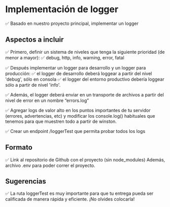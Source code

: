 # Implementación de logger


✅ Basado en nuestro proyecto principal, implementar un logger

## Aspectos a incluir

✅ Primero, definir un sistema de niveles que tenga la siguiente prioridad (de menor a mayor):
  ✅ debug, http, info, warning, error, fatal

✅ Después implementar un logger para desarrollo y un logger para producción:
  ✅ el logger de desarrollo deberá loggear a partir del nivel 'debug', sólo en consola
  ✅ el logger del entorno productivo debería loggear sólo a partir de nivel 'info'.
  
✅ Además, el logger deberá enviar en un transporte de archivos a partir del nivel de error en un nombre “errors.log”

✅ Agregar logs de valor alto en los puntos importantes de tu servidor (errores, advertencias, etc) y modificar los console.log() habituales que tenemos para que muestren todo a partir de winston.

✅ Crear un endpoint /loggerTest que permita probar todos los logs

## Formato

✅ Link al repositorio de Github con el proyecto (sin node_modules)
Además, archivo .env para poder correr el proyecto.

## Sugerencias

✅ La ruta loggerTest es muy importante para que tu entrega pueda ser calificada de manera rápida y eficiente. ¡No olvides colocarla!
